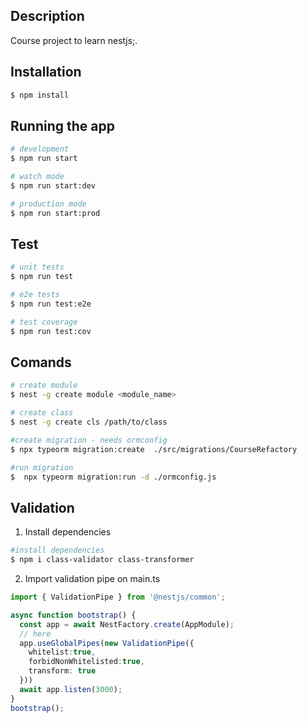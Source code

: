 ## Description

Course project to learn nestjs;.

## Installation

```bash
$ npm install
```

## Running the app

```bash
# development
$ npm run start

# watch mode
$ npm run start:dev

# production mode
$ npm run start:prod
```

## Test

```bash
# unit tests
$ npm run test

# e2e tests
$ npm run test:e2e

# test coverage
$ npm run test:cov
```

## Comands
```bash
# create module
$ nest -g create module <module_name>

# create class
$ nest -g create cls /path/to/class

#create migration - needs ormconfig
$ npx typeorm migration:create  ./src/migrations/CourseRefactory

#run migration
$  npx typeorm migration:run -d ./ormconfig.js
```

## Validation 

1. Install dependencies 

```bash
#install dependencies
$ npm i class-validator class-transformer

```
2. Import validation pipe on main.ts

```typescript
import { ValidationPipe } from '@nestjs/common';

async function bootstrap() {
  const app = await NestFactory.create(AppModule);
  // here
  app.useGlobalPipes(new ValidationPipe({
    whitelist:true,
    forbidNonWhitelisted:true,
    transform: true
  }))
  await app.listen(3000);
}
bootstrap();
```